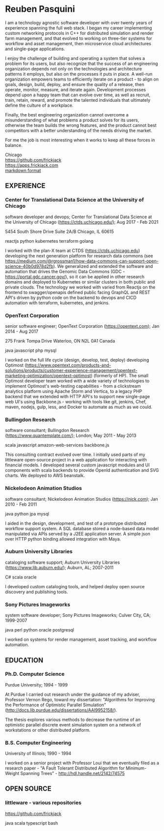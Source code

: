# Reuben Pasquini

I am a technology agnostic software developer with over twenty years of experience spanning the full web stack.  I began my career implementing custom networking protocols in C++ for distributed simulation and render farm management, and that evolved to working on three-tier systems for workflow and asset management, then microservice cloud architectures and single-page applications.

I enjoy the challenge of building and operating a system that solves a problem for its users, but also recognize that the success of an engineering organization depends not only on the technologies and architecture patterns it employs, but also on the processes it puts in place.  A well-run organization empowers teams to efficiently iterate on a product - to align on goals, design, build, deploy, and ensure the quality of a release, then operate, monitor, measure, and iterate again.  Development processes depend upon a happy team that can evolve over time, as well as recruit, train, retain, reward, and promote the talented individuals that ultimately define the culture of a workplace.  

Finally, the best engineering organization cannot overcome a misunderstanding of what problems a product solves for its users, otherwise the team builds the wrong features, and the product cannot best competitors
with a better understanding of the needs driving the market.  

For me the job is most interesting when it works to keep all these forces
in balance.

Chicago<br/>
https://github.com/frickjack<br/>
https://apps.frickjack.com<br/>
[markdown format](./resume.md)

## EXPERIENCE

### Center for Translational Data Science at the University of Chicago
software developer and devops; 
Center for Translational Data Science at the University of Chicago
(https://ctds.uchicago.edu/); Aug 2017 - Feb 2021

5454 South Shore Drive
Suite 2A/B
Chicago, IL 60615

reactjs
python
kubernetes
terraform
golang

I worked with the plan-X team at CTDS (https://ctds.uchicago.edu) developing the next generation platform for research data commons (see https://medium.com/@rgrossman1/how-data-commons-can-support-open-science-40b0d978d2fb). We generalized and extended the software and automation that drives the Genomic Data Commons (GDC - https://portal.gdc.cancer.gov/), so it can be applied in other research domains and deployed to Kubernetes or similar clusters in both public and private clouds. The technology we worked with varied from Reactjs on the frontend to swagger/openapis defined public facing GraphQL and REST API's driven by python code on the backend to devops 
 and CICD automation with terraform, kubernetes, and jenkins.


### OpenText Corporation
senior software engineer;
OpenText Corporation (https://opentext.com);
Jan 2014 - Aug 2017

275 Frank Tompa Drive
Waterloo, ON
N2L 0A1
Canada

java
javascript
php
mysql

I worked on the full life cycle (design, develop, test, deploy) developing Optimost (https://www.opentext.com/products-and-solutions/products/customer-experience-management/opentext-marketing-optimization/opentext-optimost) (formerly of HP). The small Optimost developer team worked with a wide variety of technologies to implement Optimost's web-testing capabilities - from a clickstream analytics platform using Apache Storm and Vertica, to a legacy PHP backend that we extended with HTTP API's to support new single-page web UI's using Backbone.js - working with tools like git, jenkins, Chef, maven, nodejs, gulp, less, and Docker to automate as much as we could.


### Bullingdon Research
software consultant;
Bullingdon Research (https://www.quantemplate.com/);
London;
May 2011 - May 2013

scala
javascript
amazon-web-services
backbone.js

This consulting contract evolved over time. I initially used parts of my littleware open-source project in a web application for interacting with financial models. I developed several custom javascript modules and UI components with scala backends to provide OpenId authentication and SVG charts. We deployed to AWS beanstalk.

### Nickelodeon Animation Studios
software consultant;
Nickelodeon Animation Studios (https://nick.com);
Jan 2010 - Feb 2011

java
python
jpa
mysql

I aided in the design, development, and test of a prototype distributed workflow support system. A SQL database stored a node-based data model manipulated via APIs served by a J2EE application server. A simple json over HTTP python binding allowed integration with Maya.

### Auburn University Libraries
cataloging software support;
Auburn University Libraries (https://www.lib.auburn.edu/); Auburn, AL; 2007-2011

C# scala oracle

I developed custom cataloging tools, and helped deploy open source discovery and publishing tools.

### Sony Pictures Imageworks
system software developer;
Sony Pictures Imageworks; Culver City, CA; 1999-2007

java perl python oracle postgresql

I worked on systems for render management, asset tracking, and workflow automation.

## EDUCATION

### Ph.D. Computer Science
Purdue University;
1994 - 1999

At Purdue I carried out research under the guidance of my adviser, Professor Vernon Rego, toward my dissertation: "Algorithms for Improving the Performance of Optimistic Parallel Simulation" (http://docs.lib.purdue.edu/dissertations/AAI9952158/).

The thesis explores various methods to decrease the runtime of an optimistic parallel discrete event simulation system on a network of workstations or other distributed platform.

### B.S. Computer Engineering
University of Illinois;
1990 - 1994

I worked on a senior project with Professor Loui that we eventually filed as a research paper - "A Fault Tolerant Distributed Algorithm for Minimum-Weight Spanning Trees" - http://hdl.handle.net/2142/74575

## OPEN SOURCE

### littleware - various repositories
https://github.com/frickjack

java
scala
typescript
bash

